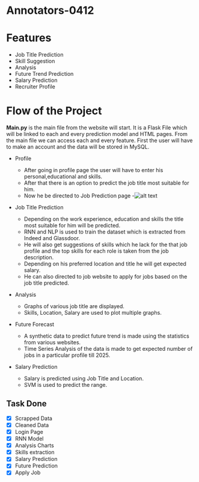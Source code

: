 # Annotators-0412
# Features
* Job Title Prediction
* Skill Suggestion
* Analysis
* Future Trend Prediction
* Salary Prediction
* Recruiter Profile
# Flow of the Project
**Main.py** is the main file from the website will start. It is a Flask File which will be linked to each and every prediction model and HTML pages.
From the main file we can access each and every feature. First the user will have to make an account and the data will be stored in MySQL.
- Profile
  - After going in profile page the user will have to enter his personal,educational and skills.
  - After that there is an option to predict the job title most suitable for him.
  - Now he be directed to Job Prediction page
  -![alt text](https://github.com/PrachiSinghal86/NC_GEU_MK105_Annotators-0412/blob/master/Screen%20Shots%20of%20website/profile.jpeg"Profile")
- Job Title Prediction
  - Depending on the work experience, education and skills the title most suitable for him will be predicted.
  - RNN and NLP is used to train the dataset which is extracted from Indeed and Glassdoor.
  - He will also get suggestions of skills which he lack for the that job profile and the top skills for each role is taken from the job description.
  - Depending on his preferred location and title he will get expected salary.
  - He can also directed to job website to  apply for jobs based on the job title predicted.
- Analysis
  - Graphs of various job title are displayed.
  - Skills, Location, Salary are used to plot multiple graphs.
  
- Future Forecast
  - A synthetic data to predict future trend is made using the statistics from various websites.
  - Time Series Analysis of the data is made to get expected number of jobs in a particular profile till 2025.
- Salary Prediction
  - Salary is predicted using Job Title and Location.
  - SVM is used to predict the range.

## Task Done
- [x] Scrapped Data
- [x] Cleaned Data
- [x] Login Page
- [x] RNN Model
- [x] Analysis Charts
- [x] Skills extraction
- [x] Salary Prediction
- [x] Future Prediction
- [x] Apply Job
